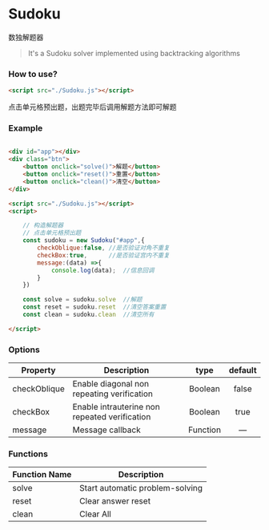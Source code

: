 # Sudoku
数独解题器

> It's a Sudoku solver implemented using backtracking algorithms

### How to use?
```html
<script src="./Sudoku.js"></script>
```
点击单元格预出题，出题完毕后调用解题方法即可解题

### Example
```html

<div id="app"></div>
<div class="btn">
    <button onclick="solve()">解题</button>
    <button onclick="reset()">重置</button>
    <button onclick="clean()">清空</button>
</div>

<script src="./Sudoku.js"></script>
<script>

    // 构造解题器
    // 点击单元格预出题
    const sudoku = new Sudoku("#app",{
        checkOblique:false, //是否验证对角不重复
        checkBox:true,      //是否验证宫内不重复
        message:(data) =>{
            console.log(data);  //信息回调
        }
    })

    const solve = sudoku.solve  //解题
    const reset = sudoku.reset  //清空答案重置
    const clean = sudoku.clean  //清空所有

</script>

```

### Options
|    Property    |    Description   |   type   |	default	|
| -----------------  | ---------------- | :--------: | :----------: |
| checkOblique       | Enable diagonal non repeating verification |Boolean| false |
| checkBox           | Enable intrauterine non repeated verification |Boolean | true |
| message  | Message callback | Function | — |

### Functions
| Function Name | Description   |
| --------   | -----  |
|    solve    |  Start automatic problem-solving  |
|    reset    |  Clear answer reset  |
|    clean   |  Clear All |

